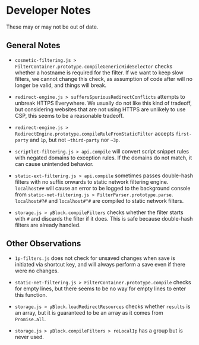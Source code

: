 # Developer Notes

These may or may not be out of date.

## General Notes

- `cosmetic-filtering.js > FilterContainer.prototype.compileGenericHideSelector`
  checks whether a hostname is required for the filter. If we want to keep slow
  filters, we cannot change this check, as assumption of code after will no
  longer be valid, and things will break.

- `redirect-engine.js > suffersSpuriousRedirectConflicts` attempts to unbreak
  HTTPS Everywhere. We usually do not like this kind of tradeoff, but
  considering websites that are not using HTTPS are unlikely to use CSP, this
  seems to be a reasonable tradeoff.

- `redirect-engine.js > RedirectEngine.prototype.compileRuleFromStaticFilter`
  accepts `first-party` and `1p`, but not `~third-party` nor `~3p`.

- `scriptlet-filtering.js > api.compile` will convert script snippet rules with
  negated domains to exception rules. If the domains do not match, it can cause
  unintended behavior.

- `static-ext-filtering.js > api.compile` sometimes passes double-hash filters
  with no suffix onwards to static network filtering engine. `localhost##` will
  cause an error to be logged to the background console from
  `static-net-filtering.js > FilterParser.prototype.parse`. `localhost#?#` and
  `localhost#^#` are compiled to static network filters.

- `storage.js > µBlock.compileFilters` checks whether the filter starts with
  `#` and discards the filter if it does. This is safe because double-hash
  filters are already handled.

## Other Observations

- `1p-filters.js` does not check for unsaved changes when save is initiated via
  shortcut key, and will always perform a save even if there were no changes.

- `static-net-filtering.js > FilterContainer.prototype.compile` checks for
  empty lines, but there seems to be no way for empty lines to enter this
  function.

- `storage.js > µBlock.loadRedirectResources` checks whether `results` is an
  array, but it is guaranteed to be an array as it comes from `Promise.all`.

- `storage.js > µBlock.compileFilters > reLocalIp` has a group but is never
  used.
